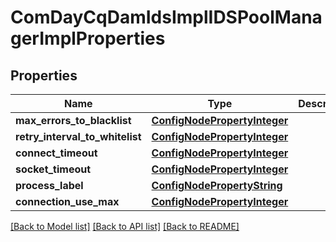 # ComDayCqDamIdsImplIDSPoolManagerImplProperties

## Properties
Name | Type | Description | Notes
------------ | ------------- | ------------- | -------------
**max_errors_to_blacklist** | [**ConfigNodePropertyInteger**](ConfigNodePropertyInteger.md) |  | [optional] 
**retry_interval_to_whitelist** | [**ConfigNodePropertyInteger**](ConfigNodePropertyInteger.md) |  | [optional] 
**connect_timeout** | [**ConfigNodePropertyInteger**](ConfigNodePropertyInteger.md) |  | [optional] 
**socket_timeout** | [**ConfigNodePropertyInteger**](ConfigNodePropertyInteger.md) |  | [optional] 
**process_label** | [**ConfigNodePropertyString**](ConfigNodePropertyString.md) |  | [optional] 
**connection_use_max** | [**ConfigNodePropertyInteger**](ConfigNodePropertyInteger.md) |  | [optional] 

[[Back to Model list]](../README.md#documentation-for-models) [[Back to API list]](../README.md#documentation-for-api-endpoints) [[Back to README]](../README.md)


